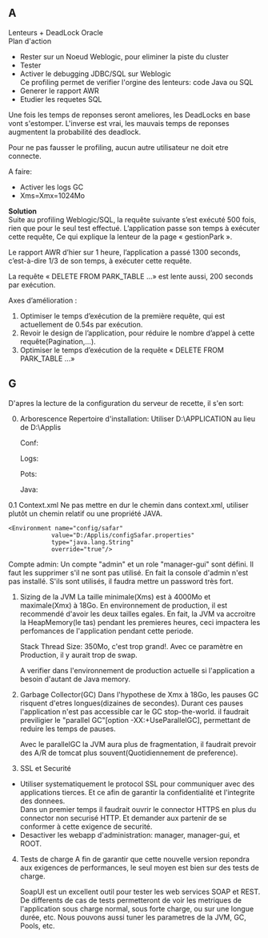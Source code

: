 ## A
Lenteurs + DeadLock Oracle  
Plan d'action

- Rester sur un Noeud Weblogic, pour eliminer la piste du cluster
- Tester
- Activer le debugging JDBC/SQL sur Weblogic  
  Ce profiling permet de verifier l'orgine des lenteurs: code Java ou SQL 
- Generer le rapport AWR
- Etudier les requetes SQL

Une fois les temps de reponses seront ameliores, les DeadLocks en base vont s'estomper. L'inverse est vrai, les mauvais 
temps de reponses augmentent la probabilité des deadlock. 

Pour ne pas fausser le profiling, aucun autre utilisateur ne doit etre  connecte.

A faire:
- Activer les logs GC
- Xms=Xmx=1024Mo

**Solution**  
Suite au profiling Weblogic/SQL, la requête suivante s’est exécuté 500 fois, rien que pour le seul test effectué. L’application passe son temps à exécuter cette requête, 
Ce qui explique la lenteur de la page « gestionPark ». 

Le rapport AWR d’hier sur 1 heure, l’application a passé 1300 seconds, c’est-à-dire 1/3 de son temps, à exécuter cette requête. 
  
La requête « DELETE FROM PARK_TABLE ...»  est lente aussi, 200 seconds par exécution. 

Axes d’amélioration : 
1. Optimiser le temps d’exécution de la première requête, qui est actuellement de 0.54s par exécution. 
2. Revoir le design de l’application, pour réduire le nombre d’appel à cette requête(Pagination,...). 
3. Optimiser le temps d’exécution de la requête « DELETE FROM PARK_TABLE ...» 


## G
D'apres la lecture de la configuration du serveur de recette, il s'en sort:

0. Arborescence
   Repertoire d'installation:
	Utiliser D:\APPLICATION au lieu de D:\Applis
   
   Conf:
	
   Logs:
  
   Pots:

   Java:

 0.1 Context.xml
    Ne pas mettre en dur le chemin dans context.xml, utiliser plutôt un chemin relatif ou une propriété JAVA.  
    
	<Environment name="config/safar" 
				value="D:/Applis/configSafar.properties"
				type="java.lang.String" 
				override="true"/>
	
  Compte admin:
  Un compte "admin" et un role "manager-gui" sont défini. Il faut les supprimer s'il ne sont pas utilisé. 
  En fait la console d'admin n'est pas installé. S'ils sont utilisés, il faudra mettre un password très fort.  
  
  
1. Sizing de la JVM
   La taille minimale(Xms) est à 4000Mo et maximale(Xmx) à 18Go. En environnement de production, il est 
   recommendé d'avoir les deux tailles egales.
   En fait, la JVM va accroitre la HeapMemory(le tas) pendant les premieres heures, ceci impactera les 
   perfomances de l'application pendant cette periode.

   Stack Thread Size: 350Mo, c'est trop grand!. Avec ce paramètre en Production, il y aurait trop de swap. 
   
   A verifier dans l'environnement de production actuelle si l'application a besoin d'autant de Java memory.

2. Garbage Collector(GC)
   Dans l'hypothese de Xmx à 18Go, les pauses GC risquent d'etres longues(dizaines de secondes). 
   Durant ces pauses l'application n'est pas accessible car le GC stop-the-world. il faudrait previligier 
   le "parallel GC"[option -XX:+UseParallelGC], permettant de reduire les temps de pauses.


   Avec le parallelGC la JVM aura plus de fragmentation, il faudrait prevoir des A/R de tomcat plus 
   souvent(Quotidiennement de preference).

3. SSL et Securité
- Utiliser systematiquement le protocol SSL pour communiquer avec des applications tierces. Et ce afin 
  de garantir la confidentialité et l'integrite des donnees.  
  Dans un premier temps il faudrait ouvrir le connector  HTTPS en plus du connector non securisé HTTP. Et demander 
  aux partenir de se conformer à cette exigence de securité. 
- Desactiver les webapp d'administration: manager, manager-gui, et ROOT.


4. Tests de charge 
   A fin de garantir que cette nouvelle version repondra aux exigences de performances, 
   le seul moyen est bien sur des tests de charge.

   SoapUI est un excellent outil pour tester les web services SOAP et REST. De differents de cas de tests 
   permetteront de voir les metriques de l'application sous charge normal, sous forte charge, ou sur une 
   longue durée, etc. Nous pouvons aussi tuner les parametres de la JVM, GC, Pools, etc. 





